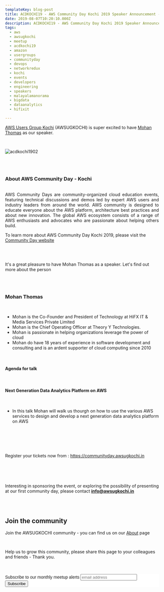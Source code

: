 ```yaml
---
templateKey: blog-post
title: ACDKOCHI19 - AWS Community Day Kochi 2019 Speaker Announcement - Mohan Thomas 
date: 2019-08-07T10:20:10.000Z
description: ACDKOCHI19 - AWS Community Day Kochi 2019 Speaker Announcement -  Mohan Thomas 
tags:
  - aws
  - awsugkochi
  - meetup
  - acdkochi19
  - amazon
  - usergroups
  - communityday
  - devops
  - networkredux
  - kochi
  - events
  - developers
  - engineering
  - speakers
  - malayalamanorama
  - bigdata
  - dataanalytics
  - hifixit

---
```


[AWS Users Group Kochi](https://awsugkochi.in) (AWSUGKOCHI) is super excited to have [Mohan Thomas](https://www.linkedin.com/in/mohanhifx/) as our speaker.

<br>

![acdkochi1902](/img/awsugkochi-acdkochi19-speaker-mohan.png)


<br> 
<br>

<h3> About AWS Community Day - Kochi </h3>

<br>
<div style="text-align: justify">
AWS Community Days are community-organized cloud education events, featuring technical discussions and demos led by expert AWS users and industry leaders from around the world. AWS community is designed to educate everyone about the AWS platform, architecture best practices and about new innovation. The global AWS ecosystem consists of a range of AWS enthusiasts and advocates who are passionate about helping others build.
</div>

To learn more about AWS Community Day Kochi 2019, please visit the [Community Day website](https://communityday.awsugkochi.in)


<br> <br> 

It's a great pleasure to have Mohan Thomas as a speaker. Let's find out more about the person

<br> <br> 

<h3> Mohan Thomas </h3>

<br>

- Mohan is the Co-Founder and President of Technology at HiFX IT & Media Services Private Limited
- Mohan is the Chief Operating Officer at Theory Y Technologies.
- Mohan is passionate in helping organizations leverage the power of cloud 
- Mohan do have 18 years of experience in software development and consulting and is an ardent supporter of cloud computing since 2010

<br>

<h4> Agenda for talk </h4>
<br>
<h4> Next Generation Data Analytics Platform on AWS </h4>
<br>

- In this talk Mohan will walk us thourgh on how to use the various AWS services to design and develop a next generation data analytics platform on AWS

<br> <br> <br> <br>

Register your tickets now from : https://communityday.awsugkochi.in

<br> <br> <br> <br>
Interesting in sponsoring the event, or exploring the possibility of presenting at our first community day, please contact **info@awsugkochi.in**


<br> <br>

## Join the community

Join the AWSUGKOCHI community - you can find us on our [About](https://awsugkochi.in/about) page

<br> 

Help us to grow this community, please share this page to your colleagues and friends - Thank you.

<br>
<br>

<!-- Begin Mailchimp Signup Form -->
<link href="//cdn-images.mailchimp.com/embedcode/slim-10_7.css" rel="stylesheet" type="text/css">
<style type="text/css">
	#mc_embed_signup{background:#fff; clear:left; font:14px Helvetica,Arial,sans-serif; }
	/* Add your own Mailchimp form style overrides in your site stylesheet or in this style block.
	   We recommend moving this block and the preceding CSS link to the HEAD of your HTML file. */
</style>
<div id="mc_embed_signup">
<form action="https://awsugkochi.us20.list-manage.com/subscribe/post?u=b4c4469413422365d2a2e5cf6&amp;id=d4837b9a16" method="post" id="mc-embedded-subscribe-form" name="mc-embedded-subscribe-form" class="validate" target="_blank" novalidate>
    <div id="mc_embed_signup_scroll">
	<label for="mce-EMAIL">Subscribe to our monthly meetup alerts</label>
	<input type="email" value="" name="EMAIL" class="email" id="mce-EMAIL" placeholder="email address" required>
    <!-- real people should not fill this in and expect good things - do not remove this or risk form bot signups-->
    <div style="position: absolute; left: -5000px;" aria-hidden="true"><input type="text" name="b_b4c4469413422365d2a2e5cf6_d4837b9a16" tabindex="-1" value=""></div>
    <div class="clear"><input type="submit" value="Subscribe" name="subscribe" id="mc-embedded-subscribe" class="button"></div>
    </div>
</form>
</div>

<!--End mc_embed_signup-->
